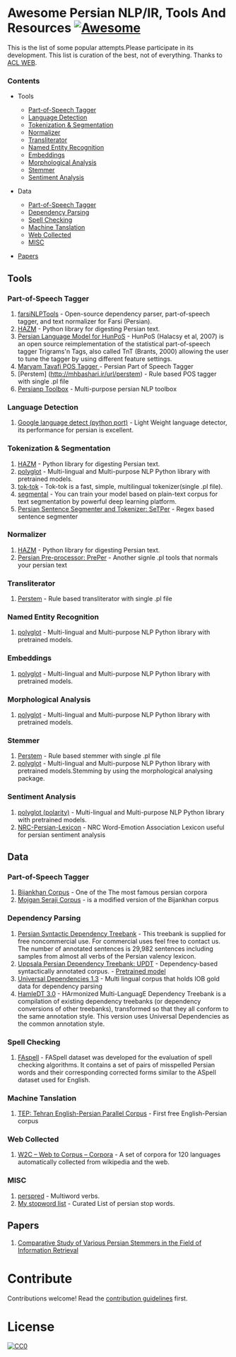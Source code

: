 # Awesome Persian NLP/IR, Tools And Resources [![Awesome](https://cdn.rawgit.com/sindresorhus/awesome/d7305f38d29fed78fa85652e3a63e154dd8e8829/media/badge.svg)](https://github.com/sindresorhus/awesome)

This is the list of some popular attempts.Please participate in its development. This list is curation of the best, not of everything.
 Thanks to [ACL WEB](http://aclweb.org/aclwiki/index.php?title=Resources_for_Persian).
### Contents
 - Tools
    - [Part-of-Speech Tagger](https://github.com/mhbashari/awesome-persian-nlp-ir#part-of-speech-tagger)
    - [Language Detection](https://github.com/mhbashari/awesome-persian-nlp-ir#language-detection)
    - [Tokenization & Segmentation](https://github.com/mhbashari/awesome-persian-nlp-ir#tokenization--segmentation)
    - [Normalizer](https://github.com/mhbashari/awesome-persian-nlp-ir#normalizer)
    - [Transliterator](https://github.com/mhbashari/awesome-persian-nlp-ir#transliterator)
    - [Named Entity Recognition](https://github.com/mhbashari/awesome-persian-nlp-ir#named-entity-recognition)
    - [Embeddings](https://github.com/mhbashari/awesome-persian-nlp-ir#embeddings)
    - [Morphological Analysis](https://github.com/mhbashari/awesome-persian-nlp-ir#morphological-analysis)
    - [Stemmer](https://github.com/mhbashari/awesome-persian-nlp-ir#stemmer)
    - [Sentiment Analysis](https://github.com/mhbashari/awesome-persian-nlp-ir#sentiment-analysis)
    
 - Data
    - [Part-of-Speech Tagger](https://github.com/mhbashari/awesome-persian-nlp-ir#part-of-speech-tagger-1)
    - [Dependency Parsing](https://github.com/mhbashari/awesome-persian-nlp-ir#dependency-parsing)
    - [Spell Checking](https://github.com/mhbashari/awesome-persian-nlp-ir#spell-checking)
    - [Machine Tanslation](https://github.com/mhbashari/awesome-persian-nlp-ir#machine-tanslation)
    - [Web Collected](https://github.com/mhbashari/awesome-persian-nlp-ir#web-collected)
    - [MISC](https://github.com/mhbashari/awesome-persian-nlp-ir#misc)
 
 - [Papers](https://github.com/mhbashari/awesome-persian-nlp-ir#papers)
    
 
## Tools
### Part-of-Speech Tagger
  1. [farsiNLPTools](http://mhbashari.ir/url/farsiools) - Open-source dependency parser, part-of-speech tagger, and text normalizer for Farsi (Persian).
  2. [HAZM](http://mhbashari.ir/url/hazm) - Python library for digesting Persian text.
  4. [Persian Language Model for HunPoS](http://mhbashari.ir/url/unoager) - HunPoS (Halacsy et al, 2007) is an open source reimplementation of the statistical part-of-speech tagger Trigrams'n Tags, also called TnT (Brants, 2000) allowing the user to tune the tagger by using different feature settings.
  5. [Maryam Tavafi POS Tagger ](http://mhbashari.ir/url/aryamavafi) - Persian Part of Speech Tagger
  6. [Perstem] (http://mhbashari.ir/url/perstem) - Rule based POS tagger with single .pl file
  7. [Persianp Toolbox](http://mhbashari.ir/url/ersianpoolbox) - Multi-purpose persian NLP toolbox

### Language Detection
  1. [Google language detect (python port)](http://mhbashari.ir/url/langdetect) - Light Weight language detector, its performance for persian is excellent.
  
### Tokenization & Segmentation
   1. [HAZM](http://mhbashari.ir/url/hazm) - Python library for digesting Persian text.
   2. [polyglot](http://mhbashari.ir/url/polyglot) - Multi-lingual and Multi-purpose NLP Python library with pretrained models.
   3. [tok-tok](http://mhbashari.ir/url/tok-tok) - Tok-tok is a fast, simple, multilingual tokenizer(single .pl file).
   4. [segmental](http://mhbashari.ir/url/segmental) - You can train your model based on plain-text corpus for text segmentation by powerful deep learning platform.
   5. [Persian Sentence Segmenter and Tokenizer: SeTPer](http://mhbashari.ir/url/setper) - Regex based sentence segmenter

### Normalizer
   1. [HAZM](http://mhbashari.ir/url/hazm) - Python library for digesting Persian text.
   2. [Persian Pre-processor: PrePer](http://mhbashari.ir/url/preper) - Another signle .pl tools that normals your persian text
   
### Transliterator
   1. [Perstem](http://mhbashari.ir/url/perstem) - Rule based transliterator with single .pl file
   
### Named Entity Recognition
   1. [polyglot](http://mhbashari.ir/url/polyglot) - Multi-lingual and Multi-purpose NLP Python library with pretrained models.

### Embeddings
   1. [polyglot](http://mhbashari.ir/url/polyglot) - Multi-lingual and Multi-purpose NLP Python library with pretrained models. 

### Morphological Analysis
   1. [polyglot](http://mhbashari.ir/url/polyglot) - Multi-lingual and Multi-purpose NLP Python library with pretrained models. 

### Stemmer
   1. [Perstem](http://mhbashari.ir/url/perstem) - Rule based stemmer with single .pl file
   2. [polyglot](http://mhbashari.ir/url/polyglot) - Multi-lingual and Multi-purpose NLP Python library with pretrained models.Stemming by using the morphological analysing package.

### Sentiment Analysis
   1. [polyglot (polarity)](http://mhbashari.ir/url/polyglot) - Multi-lingual and Multi-purpose NLP Python library with pretrained models.
   2. [NRC-Persian-Lexicon](http://mhbashari.ir/url/nrcperlex) - NRC Word-Emotion Association Lexicon useful for persian sentiment analysis

   
## Data
### Part-of-Speech Tagger
   1. [Bijankhan Corpus](http://mhbashari.ir/url/bijankhan) - One of the The most famous persian corpora
   1. [Mojgan Seraji Corpus](http://mhbashari.ir/url/ppsalaersianorpus) - is a modified version of the Bijankhan corpus
   

### Dependency Parsing
   1. [Persian Syntactic Dependency Treebank](http://mhbashari.ir/url/perdt) - This treebank is supplied for free noncommercial use. For commercial uses feel free to contact us. The number of annotated sentences is 29,982 sentences including samples from almost all verbs of the Persian valency lexicon.   
   2. [Uppsala Persian Dependency Treebank: UPDT](http://mhbashari.ir/url/updt) - Dependency-based syntactically annotated corpus.
     - [Pretrained model](http://mhbashari.ir/url/parsper-mate)
   3. [Universal Dependencies 1.3](http://mhbashari.ir/url/niversalependencies) - Multi lingual corpus that holds IOB gold data for dependency parsing
   4. [HamleDT 3.0](http://mhbashari.ir/url/amle) - HArmonized Multi-LanguagE Dependency Treebank is a compilation of existing dependency treebanks (or dependency conversions of other treebanks), transformed so that they all conform to the same annotation style. This version uses Universal Dependencies as the common annotation style.

   
### Spell Checking
   1. [FAspell](http://mhbashari.ir/url/spell) - FASpell dataset was developed for the evaluation of spell checking algorithms. It contains a set of pairs of misspelled Persian words and their corresponding corrected forms similar to the ASpell dataset used for English.

### Machine Tanslation
   1. [TEP: Tehran English-Persian Parallel Corpus](http://mhbashari.ir/url/ehranabesources) - First free English-Persian corpus

### Web Collected
   1. [W2C – Web to Corpus – Corpora](http://mhbashari.ir/url/2ebtoorpus) - A set of corpora for 120 languages automatically collected from wikipedia and the web. 

### MISC
   1. [perspred](http://mhbashari.ir/url/perspred) - Multiword verbs. 
   2. [My stopword list](http://mhbashari.ir/url/fastopwords) - Curated List of persian stop words.
   
## Papers
   1. [Comparative Study of Various Persian Stemmers in the Field of Information Retrieval ](http://mhbashari.ir/url/stemmerpaper01)

# Contribute

Contributions welcome! Read the [contribution guidelines](contributing.md) first.

# License

[![CC0](https://i.creativecommons.org/p/zero/1.0/88x31.png)](https://creativecommons.org/publicdomain/zero/1.0/)
